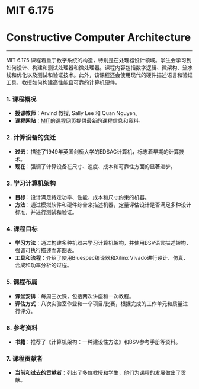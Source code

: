 # MIT 6.175 

# Constructive Computer Architecture

---

MIT 6.175 课程着重于数字系统的构造，特别是在处理器设计领域。学生会学习到如何设计、构建和测试处理器和微处理器。课程内容包括数字逻辑、微架构、流水线和优化以及测试和验证技术。此外，该课程还会使用现代的硬件描述语言和验证工具，教授如何构建高性能且可靠的计算机硬件。

### 1. 课程概况

- **授课教师**：Arvind 教授, Sally Lee 和 Quan Nguyen。
- **课程网站**：[MIT的课程网页](http://csg.csail.mit.edu/6.175)提供最新的课程信息和资料。

### 2. 计算设备的变迁

- **过去**：描述了1949年英国剑桥大学的EDSAC计算机，标志着早期的计算技术。
- **现在**：强调了计算设备在尺寸、速度、成本和可靠性方面的显著进步。

### 3. 学习计算机架构

- **目标**：设计满足特定功率、性能、成本和尺寸约束的机器。
- **方法**：通过模拟软件和硬件综合来描述机器，定量评估设计是否满足多种设计标准，并进行测试和验证。

### 4. 课程目标

- **学习方法**：通过构建多种机器来学习计算机架构，并使用BSV语言描述架构，强调可执行描述而非图表。
- **工具和流程**：介绍了使用Bluespec编译器和Xilinx Vivado进行设计、仿真、合成和功率分析的过程。

### 5. 课程布局

- **课堂安排**：每周三次课，包括两次讲座和一次教程。
- **评估方式**：八次实验室作业和一个项目/比赛，根据完成的工作单元和质量进行评分。

### 6. 参考资料

- **书籍**：推荐了《计算机架构：一种建设性方法》和BSV参考手册等资料。

### 7. 课程贡献者

- **当前和过去的贡献者**：列出了多位教授和学生，他们为课程的发展做出了贡献。

